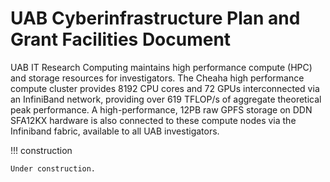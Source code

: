 # UAB Cyberinfrastructure Plan and Grant Facilities Document

UAB IT Research Computing maintains high performance compute (HPC) and storage resources for investigators. The Cheaha high performance compute cluster provides 8192 CPU cores and 72 GPUs interconnected via an InfiniBand network, providing over 619 TFLOP/s of aggregate theoretical peak performance. A high-performance, 12PB raw GPFS storage on DDN SFA12KX hardware is also connected to these compute nodes via the Infiniband fabric, available to all UAB investigators.

<!-- markdownlint-disable MD046 -->
!!! construction

    Under construction.
<!-- markdownlint-enable MD046 -->